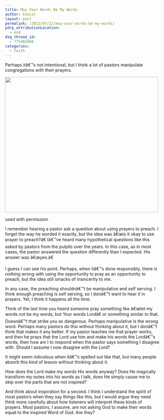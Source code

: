 ```yaml
---
title: May Your Words Be My Words
author: bsoist
layout: post
permalink: /2012/07/22/may-your-words-be-my-words/
pdrp_attributionLocation:
  - end
dsq_thread_id:
  - 775402808
categories:
  - Faith
---
```

Perhaps itâ€™s not intentional, but I think a lot of pastors manipulate congregations with their prayers.

<div id="attachment_5577" class="wp-caption aligncenter" style="width: 510px">
  <a href="http://www.nakedpastor.com/2012/04/16/gag-order/"><img class="size-full wp-image-5577" title="Gag Order" src="http://media.soistmann.com/oped/wp-content/uploads/2012/06/gag.jpeg" alt="" width="500" height="441" /></a>
  
  <p class="wp-caption-text">
    used with permission
  </p>
</div>

I remember hearing a pastor ask a question about using prayers to preach. I forget the way he worded it exactly, but the idea was â€œis it okay to use prayer to preach?â€ Iâ€™ve heard many hypothetical questions like this asked by pastors from the pulpits over the years. In this case, as in most cases, the pastor answered the question differently than I expected. His answer was â€œyes.â€

I guess I can see his point. Perhaps, when itâ€™s done responsibly, there is nothing wrong with using the opportunity to pray as an opportunity to preach, but the idea still smacks of insincerity to me.

In any case, the preaching shouldnâ€™t be manipulative and self serving. I think enough preaching is self serving, so I donâ€™t want to hear it in prayers. Yet, I think it happens all the time.

Think of the last time you heard someone pray something like â€œlet my words not be my words, but Your words Lordâ€ or something similar to that. Doesnâ€™t that strike you as dangerous. Perhaps manipulative is the wrong word. Perhaps many pastors do this without thinking about it, but I donâ€™t think that makes it any better. If my pastor teaches me that prayer works, and then he prays that the Lord use him and make his words the Lordâ€™s words, then how am I to respond when the pastor says something I disagree with. Should I assume I now disagree with the Lord?

It might seem ridiculous when itâ€™s spelled out like that, but many people absorb this kind of lesson without thinking about it.

How does the Lord make my words His words anyway? Does He magically transform my notes into his words as I talk, does He simply cause me to skip over the parts that are not inspired?

And think about inspiration for a second. I think I understand the spirit of most pastors when they say things like this, but I would argue they need think more carefully about how listeners will interpret these kinds of prayers. Most pastors, I assume, are not asking God to make their words equal to the inspired Word of God. Are they?